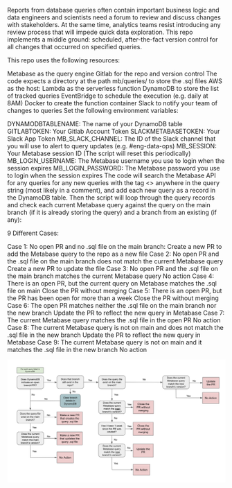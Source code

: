 Reports from database queries often contain important business logic and data engineers and scientists need a forum to review and discuss changes with stakeholders. At the same time, analytics teams resist introducing any review process that will impede quick data exploration. This repo implements a middle ground: scheduled, after-the-fact version control for all changes that occurred on specified queries.

This repo uses the following resources:

Metabase as the query engine
Gitlab for the repo and version control
The code expects a directory at the path mb/queries/ to store the .sql files
AWS as the host:
Lambda as the serverless function
DynamoDB to store the list of tracked queries
EventBridge to schedule the execution (e.g. daily at 8AM)
Docker to create the function container
Slack to notify your team of changes to queries
Set the following environment variables:

DYNAMODBTABLENAME: The name of your DynamoDB table
GITLABTOKEN: Your Gitlab Account Token
SLACKMETABASETOKEN: Your Slack App Token
MB_SLACK_CHANNEL: The ID of the Slack channel that you will use to alert to query updates (e.g. #eng-data-ops)
MB_SESSION: Your Metabase session ID (The script will reset this periodically)
MB_LOGIN_USERNAME: The Metabase username you use to login when the session expires
MB_LOGIN_PASSWORD: The Metabase password you use to login when the session expires
The code will search the Metabase API for any queries for any new queries with the tag <<VERSION CONTROL>> anywhere in the query string (most likely in a comment), and add each new query as a record in the DynamoDB table. Then the script will loop through the query records and check each current Metabase query against the query on the main branch (if it is already storing the query) and a branch from an existing (if any):

9 Different Cases:

Case 1: No open PR and no .sql file on the main branch:
Create a new PR to add the Metabase query to the repo as a new file
Case 2: No open PR and the .sql file on the main branch does not match the current Metabase query
Create a new PR to update the file
Case 3: No open PR and the .sql file on the main branch matches the current Metabase query
No action
Case 4: There is an open PR, but the current query on Metabase matches the .sql file on main
Close the PR without merging
Case 5: There is an open PR, but the PR has been open for more than a week
Close the PR without merging
Case 6: The open PR matches neither the .sql file on the main branch nor the new branch
Update the PR to reflect the new query in Metabase
Case 7: The current Metabase query matches the .sql file in the open PR
No action
Case 8: The current Metabase query is not on main and does not match the .sql file in the new branch
Update the PR to reflect the new query in Metabase
Case 9: The current Metabase query is not on main and it matches the .sql file in the new branch
No action

![alt text](logic_flowchart.png)
